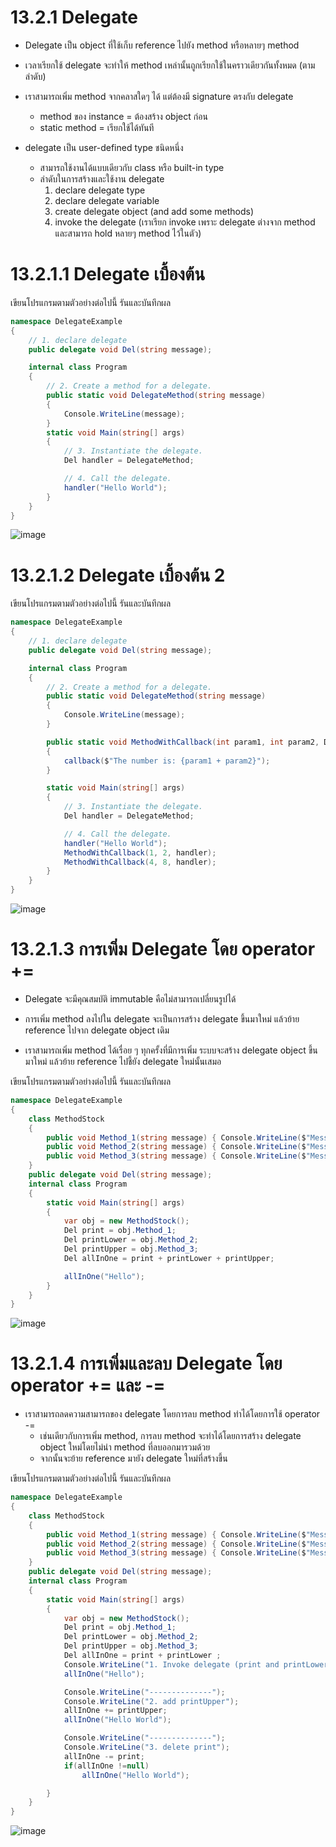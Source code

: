 # 13.2.1 Delegate
- Delegate เป็น object ที่ใช้เก็บ reference ไปยัง method หรือหลายๆ method
- เวลาเรียกใช้ delegate จะทำให้ method เหล่านั้นถูกเรียกใช้ในคราวเดียวกันทั้งหมด (ตามลำดับ)
- เราสามารถเพิ่ม method จากคลาสใดๆ ได้ แต่ต้องมี signature ตรงกับ delegate
   - method ของ instance = ต้องสร้าง object ก่อน
   - static method = เรียกใช้ได้ทันที

- delegate เป็น user-defined type ชนิดหนึ่ง
   - สามารถใช้งานได้แบบเดียวกับ class หรือ built-in type
   - ลำดับในการสร้างและใช้งาน delegate 
     1. declare delegate type
     2. declare delegate variable
     3. create delegate object (and add some methods)
     4. invoke the delegate (เราเรียก invoke เพราะ delegate ต่างจาก method และสามารถ hold หลายๆ method ไว้ในตัว)


# 13.2.1.1 Delegate เบื้องต้น


เขียนโปรแกรมตามตัวอย่างต่อไปนี้ รันและบันทึกผล

```cs
namespace DelegateExample
{
    // 1. declare delegate
    public delegate void Del(string message);

    internal class Program
    {
        // 2. Create a method for a delegate.
        public static void DelegateMethod(string message)
        {
            Console.WriteLine(message);
        }
        static void Main(string[] args)
        {
            // 3. Instantiate the delegate.
            Del handler = DelegateMethod;

            // 4. Call the delegate.
            handler("Hello World");
        }
    }
}
```
![image](https://github.com/PiyatidaPh/Week-13/assets/115066285/3bc786b7-317f-4945-b045-274ff633d642)

# 13.2.1.2 Delegate  เบื้องต้น 2



เขียนโปรแกรมตามตัวอย่างต่อไปนี้ รันและบันทึกผล

```cs
namespace DelegateExample
{
    // 1. declare delegate
    public delegate void Del(string message);

    internal class Program
    {
        // 2. Create a method for a delegate.
        public static void DelegateMethod(string message)
        {
            Console.WriteLine(message);
        }

        public static void MethodWithCallback(int param1, int param2, Del callback)
        {
            callback($"The number is: {param1 + param2}");
        }

        static void Main(string[] args)
        {
            // 3. Instantiate the delegate.
            Del handler = DelegateMethod;

            // 4. Call the delegate.
            handler("Hello World");
            MethodWithCallback(1, 2, handler);
            MethodWithCallback(4, 8, handler);
        }
    }
}
```
![image](https://github.com/PiyatidaPh/Week-13/assets/115066285/d0a49956-3ff2-4d1a-b3c9-845572d4d135)

# 13.2.1.3 การเพิ่ม Delegate โดย operator += 
- Delegate จะมีคุณสมบัติ immutable คือไม่สามารถเปลี่ยนรูปได้

- การเพิ่ม method ลงไปใน delegate จะเป็นการสร้าง delegate ขึ้นมาใหม่ แล้วย้าย reference ไปจาก delegate object เดิม

- เราสามารถเพิ่ม method ได้เรื่อย ๆ ทุกครั้งที่มีการเพิ่ม ระบบจะสร้าง delegate object ขึ้นมาใหม่ แล้วย้าย reference ไปชี้ยัง delegate ใหม่นั้นเสมอ


เขียนโปรแกรมตามตัวอย่างต่อไปนี้ รันและบันทึกผล

```cs
namespace DelegateExample
{
    class MethodStock
    {
        public void Method_1(string message) { Console.WriteLine($"Message = {message}"); }
        public void Method_2(string message) { Console.WriteLine($"Message = {message.ToLower()}"); }
        public void Method_3(string message) { Console.WriteLine($"Message = {message.ToUpper()}"); }
    }
    public delegate void Del(string message);
    internal class Program
    {
        static void Main(string[] args)
        {
            var obj = new MethodStock();
            Del print = obj.Method_1;
            Del printLower = obj.Method_2;
            Del printUpper = obj.Method_3;
            Del allInOne = print + printLower + printUpper;

            allInOne("Hello");
        }
    }
}
```
![image](https://github.com/PiyatidaPh/Week-13/assets/115066285/fcfc24b5-d1c1-47a1-92c8-e8f5d818ed43)

# 13.2.1.4 การเพิ่มและลบ Delegate โดย operator += และ -=  

- เราสามารถลดความสามารถของ delegate โดยการลบ method ทำได้โดยการใช้ operator -=
    - เช่นเดียวกับการเพิ่ม method, การลบ method จะทำได้โดยการสร้าง delegate object ใหม่โดยไม่นำ method ที่ลบออกมารวมด้วย  
    - จากนั้นจะย้าย reference มายัง delegate ใหม่ที่สร้างขึ้น


เขียนโปรแกรมตามตัวอย่างต่อไปนี้ รันและบันทึกผล

```cs
namespace DelegateExample
{
    class MethodStock
    {
        public void Method_1(string message) { Console.WriteLine($"Message = {message}"); }
        public void Method_2(string message) { Console.WriteLine($"Message = {message.ToLower()}"); }
        public void Method_3(string message) { Console.WriteLine($"Message = {message.ToUpper()}"); }
    }
    public delegate void Del(string message);
    internal class Program
    {
        static void Main(string[] args)
        {
            var obj = new MethodStock();
            Del print = obj.Method_1;
            Del printLower = obj.Method_2;
            Del printUpper = obj.Method_3;
            Del allInOne = print + printLower ;
            Console.WriteLine("1. Invoke delegate (print and printLower)");
            allInOne("Hello");

            Console.WriteLine("--------------");
            Console.WriteLine("2. add printUpper");
            allInOne += printUpper;
            allInOne("Hello World");

            Console.WriteLine("--------------");
            Console.WriteLine("3. delete print");
            allInOne -= print;
            if(allInOne !=null)
                allInOne("Hello World");

        }
    }
}
```
![image](https://github.com/PiyatidaPh/Week-13/assets/115066285/b1b9504d-1334-4045-be7a-4bb984e79508)

